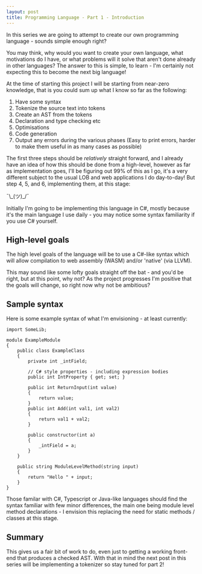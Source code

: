 ```yaml
---
layout: post
title: Programming Language - Part 1 - Introduction
---
```


In this series we are going to attempt to create our own programming language - sounds 
simple enough right?

You may think, why would you want to create your own language, what motivations do I have, 
or what problems will it solve that aren't done already in other languages? The answer to this is simple, to learn - I'm certainly not expecting this to become the next big language!

At the time of starting this project I will be starting from near-zero knowledge, that is you 
could sum up what I know so far as the following:

1. Have some syntax
2. Tokenize the source text into tokens
3. Create an AST from the tokens
4. Declaration and type checking etc
5. Optimisations
6. Code generation
7. Output any errors during the various phases (Easy to print errors, harder to make them useful in as many cases as possible)

The first three steps should be *relatively* straight forward, and I already have an idea of how this should be done from a high-level, 
however as far as implementation goes, I'll be figuring out 99% of this as I go, it's a very different subject to the 
usual LOB and web applications I do day-to-day! But step 4, 5, and 6, implementing them, at this stage: 

¯\\\_(ツ)\_/¯

Initially I'm going to be implementing this language in C#, mostly because it's the main language 
I use daily - you may notice some syntax familiarity if you use C# yourself.

## High-level goals

The high level goals of the language will be to use a C#-like syntax which will allow compilation 
to web assembly (WASM) and/or 'native' (via LLVM).

This may sound like some lofty goals straight off the bat - and you'd be right, but at this point, 
why not? As the project progresses I'm positive that the goals will change, so right now why 
not be ambitious?

## Sample syntax

Here is some example syntax of what I'm envisioning - at least currently:

```
import SomeLib;

module ExampleModule
{
    public class ExampleClass
    {
        private int _intField;

        // C# style properties - including expression bodies
        public int IntProperty { get; set; }

        public int ReturnInput(int value)
        {
            return value; 
        }
        public int Add(int val1, int val2)
        {
            return val1 + val2;
        }

        public constructor(int a)
        {
            _intField = a;
        }
    }

    public string ModuleLevelMethod(string input)
    {
        return "Hello " + input;
    }
}
``` 

Those familar with C#, Typescript or Java-like languages should find the syntax familiar with few 
minor differences, the main one being module level method declarations - I envision this 
replacing the need for static methods / classes at this stage.

## Summary

This gives us a fair bit of work to do, even just to getting a working front-end that produces a checked AST. With that in mind the next post in this series will be implementing a tokenizer so stay tuned for part 2!